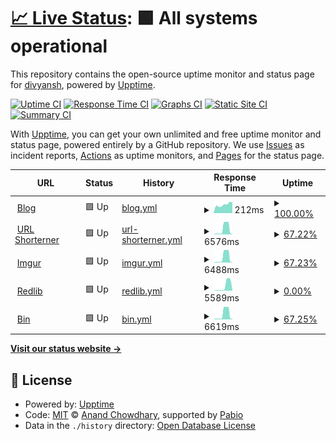 # [📈 Live Status](https://status.dpi0.cloud): <!--live status--> **🟩 All systems operational**

This repository contains the open-source uptime monitor and status page for [divyansh](dpi0.cloud), powered by [Upptime](https://github.com/upptime/upptime).

[![Uptime CI](https://github.com/dpi0/status/workflows/Uptime%20CI/badge.svg)](https://github.com/dpi0/status/actions?query=workflow%3A%22Uptime+CI%22)
[![Response Time CI](https://github.com/dpi0/status/workflows/Response%20Time%20CI/badge.svg)](https://github.com/dpi0/status/actions?query=workflow%3A%22Response+Time+CI%22)
[![Graphs CI](https://github.com/dpi0/status/workflows/Graphs%20CI/badge.svg)](https://github.com/dpi0/status/actions?query=workflow%3A%22Graphs+CI%22)
[![Static Site CI](https://github.com/dpi0/status/workflows/Static%20Site%20CI/badge.svg)](https://github.com/dpi0/status/actions?query=workflow%3A%22Static+Site+CI%22)
[![Summary CI](https://github.com/dpi0/status/workflows/Summary%20CI/badge.svg)](https://github.com/dpi0/status/actions?query=workflow%3A%22Summary+CI%22)

With [Upptime](https://upptime.js.org), you can get your own unlimited and free uptime monitor and status page, powered entirely by a GitHub repository. We use [Issues](https://github.com/dpi0/status/issues) as incident reports, [Actions](https://github.com/dpi0/status/actions) as uptime monitors, and [Pages](https://status.dpi0.cloud) for the status page.

<!--start: status pages-->
<!-- This summary is generated by Upptime (https://github.com/upptime/upptime) -->
<!-- Do not edit this manually, your changes will be overwritten -->
<!-- prettier-ignore -->
| URL | Status | History | Response Time | Uptime |
| --- | ------ | ------- | ------------- | ------ |
| <img alt="" src="https://icons.duckduckgo.com/ip3/dpi0.cloud.ico" height="13"> [Blog](https://dpi0.cloud) | 🟩 Up | [blog.yml](https://github.com/dpi0/status/commits/HEAD/history/blog.yml) | <details><summary><img alt="Response time graph" src="./graphs/blog/response-time-week.png" height="20"> 212ms</summary><br><a href="https://status.dpi0.cloud/history/blog"><img alt="Response time 193" src="https://img.shields.io/endpoint?url=https%3A%2F%2Fraw.githubusercontent.com%2Fdpi0%2Fstatus%2FHEAD%2Fapi%2Fblog%2Fresponse-time.json"></a><br><a href="https://status.dpi0.cloud/history/blog"><img alt="24-hour response time 273" src="https://img.shields.io/endpoint?url=https%3A%2F%2Fraw.githubusercontent.com%2Fdpi0%2Fstatus%2FHEAD%2Fapi%2Fblog%2Fresponse-time-day.json"></a><br><a href="https://status.dpi0.cloud/history/blog"><img alt="7-day response time 212" src="https://img.shields.io/endpoint?url=https%3A%2F%2Fraw.githubusercontent.com%2Fdpi0%2Fstatus%2FHEAD%2Fapi%2Fblog%2Fresponse-time-week.json"></a><br><a href="https://status.dpi0.cloud/history/blog"><img alt="30-day response time 193" src="https://img.shields.io/endpoint?url=https%3A%2F%2Fraw.githubusercontent.com%2Fdpi0%2Fstatus%2FHEAD%2Fapi%2Fblog%2Fresponse-time-month.json"></a><br><a href="https://status.dpi0.cloud/history/blog"><img alt="1-year response time 193" src="https://img.shields.io/endpoint?url=https%3A%2F%2Fraw.githubusercontent.com%2Fdpi0%2Fstatus%2FHEAD%2Fapi%2Fblog%2Fresponse-time-year.json"></a></details> | <details><summary><a href="https://status.dpi0.cloud/history/blog">100.00%</a></summary><a href="https://status.dpi0.cloud/history/blog"><img alt="All-time uptime 100.00%" src="https://img.shields.io/endpoint?url=https%3A%2F%2Fraw.githubusercontent.com%2Fdpi0%2Fstatus%2FHEAD%2Fapi%2Fblog%2Fuptime.json"></a><br><a href="https://status.dpi0.cloud/history/blog"><img alt="24-hour uptime 100.00%" src="https://img.shields.io/endpoint?url=https%3A%2F%2Fraw.githubusercontent.com%2Fdpi0%2Fstatus%2FHEAD%2Fapi%2Fblog%2Fuptime-day.json"></a><br><a href="https://status.dpi0.cloud/history/blog"><img alt="7-day uptime 100.00%" src="https://img.shields.io/endpoint?url=https%3A%2F%2Fraw.githubusercontent.com%2Fdpi0%2Fstatus%2FHEAD%2Fapi%2Fblog%2Fuptime-week.json"></a><br><a href="https://status.dpi0.cloud/history/blog"><img alt="30-day uptime 100.00%" src="https://img.shields.io/endpoint?url=https%3A%2F%2Fraw.githubusercontent.com%2Fdpi0%2Fstatus%2FHEAD%2Fapi%2Fblog%2Fuptime-month.json"></a><br><a href="https://status.dpi0.cloud/history/blog"><img alt="1-year uptime 100.00%" src="https://img.shields.io/endpoint?url=https%3A%2F%2Fraw.githubusercontent.com%2Fdpi0%2Fstatus%2FHEAD%2Fapi%2Fblog%2Fuptime-year.json"></a></details>
| <img alt="" src="https://icons.duckduckgo.com/ip3/k.dpi0.cloud.ico" height="13"> [URL Shorterner](https://k.dpi0.cloud) | 🟩 Up | [url-shorterner.yml](https://github.com/dpi0/status/commits/HEAD/history/url-shorterner.yml) | <details><summary><img alt="Response time graph" src="./graphs/url-shorterner/response-time-week.png" height="20"> 6576ms</summary><br><a href="https://status.dpi0.cloud/history/url-shorterner"><img alt="Response time 2797" src="https://img.shields.io/endpoint?url=https%3A%2F%2Fraw.githubusercontent.com%2Fdpi0%2Fstatus%2FHEAD%2Fapi%2Furl-shorterner%2Fresponse-time.json"></a><br><a href="https://status.dpi0.cloud/history/url-shorterner"><img alt="24-hour response time 1015" src="https://img.shields.io/endpoint?url=https%3A%2F%2Fraw.githubusercontent.com%2Fdpi0%2Fstatus%2FHEAD%2Fapi%2Furl-shorterner%2Fresponse-time-day.json"></a><br><a href="https://status.dpi0.cloud/history/url-shorterner"><img alt="7-day response time 6576" src="https://img.shields.io/endpoint?url=https%3A%2F%2Fraw.githubusercontent.com%2Fdpi0%2Fstatus%2FHEAD%2Fapi%2Furl-shorterner%2Fresponse-time-week.json"></a><br><a href="https://status.dpi0.cloud/history/url-shorterner"><img alt="30-day response time 2797" src="https://img.shields.io/endpoint?url=https%3A%2F%2Fraw.githubusercontent.com%2Fdpi0%2Fstatus%2FHEAD%2Fapi%2Furl-shorterner%2Fresponse-time-month.json"></a><br><a href="https://status.dpi0.cloud/history/url-shorterner"><img alt="1-year response time 2797" src="https://img.shields.io/endpoint?url=https%3A%2F%2Fraw.githubusercontent.com%2Fdpi0%2Fstatus%2FHEAD%2Fapi%2Furl-shorterner%2Fresponse-time-year.json"></a></details> | <details><summary><a href="https://status.dpi0.cloud/history/url-shorterner">67.22%</a></summary><a href="https://status.dpi0.cloud/history/url-shorterner"><img alt="All-time uptime 88.93%" src="https://img.shields.io/endpoint?url=https%3A%2F%2Fraw.githubusercontent.com%2Fdpi0%2Fstatus%2FHEAD%2Fapi%2Furl-shorterner%2Fuptime.json"></a><br><a href="https://status.dpi0.cloud/history/url-shorterner"><img alt="24-hour uptime 98.41%" src="https://img.shields.io/endpoint?url=https%3A%2F%2Fraw.githubusercontent.com%2Fdpi0%2Fstatus%2FHEAD%2Fapi%2Furl-shorterner%2Fuptime-day.json"></a><br><a href="https://status.dpi0.cloud/history/url-shorterner"><img alt="7-day uptime 67.22%" src="https://img.shields.io/endpoint?url=https%3A%2F%2Fraw.githubusercontent.com%2Fdpi0%2Fstatus%2FHEAD%2Fapi%2Furl-shorterner%2Fuptime-week.json"></a><br><a href="https://status.dpi0.cloud/history/url-shorterner"><img alt="30-day uptime 88.93%" src="https://img.shields.io/endpoint?url=https%3A%2F%2Fraw.githubusercontent.com%2Fdpi0%2Fstatus%2FHEAD%2Fapi%2Furl-shorterner%2Fuptime-month.json"></a><br><a href="https://status.dpi0.cloud/history/url-shorterner"><img alt="1-year uptime 88.93%" src="https://img.shields.io/endpoint?url=https%3A%2F%2Fraw.githubusercontent.com%2Fdpi0%2Fstatus%2FHEAD%2Fapi%2Furl-shorterner%2Fuptime-year.json"></a></details>
| <img alt="" src="https://icons.duckduckgo.com/ip3/img.dpi0.cloud.ico" height="13"> [Imgur](https://img.dpi0.cloud) | 🟩 Up | [imgur.yml](https://github.com/dpi0/status/commits/HEAD/history/imgur.yml) | <details><summary><img alt="Response time graph" src="./graphs/imgur/response-time-week.png" height="20"> 6488ms</summary><br><a href="https://status.dpi0.cloud/history/imgur"><img alt="Response time 2491" src="https://img.shields.io/endpoint?url=https%3A%2F%2Fraw.githubusercontent.com%2Fdpi0%2Fstatus%2FHEAD%2Fapi%2Fimgur%2Fresponse-time.json"></a><br><a href="https://status.dpi0.cloud/history/imgur"><img alt="24-hour response time 812" src="https://img.shields.io/endpoint?url=https%3A%2F%2Fraw.githubusercontent.com%2Fdpi0%2Fstatus%2FHEAD%2Fapi%2Fimgur%2Fresponse-time-day.json"></a><br><a href="https://status.dpi0.cloud/history/imgur"><img alt="7-day response time 6488" src="https://img.shields.io/endpoint?url=https%3A%2F%2Fraw.githubusercontent.com%2Fdpi0%2Fstatus%2FHEAD%2Fapi%2Fimgur%2Fresponse-time-week.json"></a><br><a href="https://status.dpi0.cloud/history/imgur"><img alt="30-day response time 2491" src="https://img.shields.io/endpoint?url=https%3A%2F%2Fraw.githubusercontent.com%2Fdpi0%2Fstatus%2FHEAD%2Fapi%2Fimgur%2Fresponse-time-month.json"></a><br><a href="https://status.dpi0.cloud/history/imgur"><img alt="1-year response time 2491" src="https://img.shields.io/endpoint?url=https%3A%2F%2Fraw.githubusercontent.com%2Fdpi0%2Fstatus%2FHEAD%2Fapi%2Fimgur%2Fresponse-time-year.json"></a></details> | <details><summary><a href="https://status.dpi0.cloud/history/imgur">67.23%</a></summary><a href="https://status.dpi0.cloud/history/imgur"><img alt="All-time uptime 77.45%" src="https://img.shields.io/endpoint?url=https%3A%2F%2Fraw.githubusercontent.com%2Fdpi0%2Fstatus%2FHEAD%2Fapi%2Fimgur%2Fuptime.json"></a><br><a href="https://status.dpi0.cloud/history/imgur"><img alt="24-hour uptime 98.40%" src="https://img.shields.io/endpoint?url=https%3A%2F%2Fraw.githubusercontent.com%2Fdpi0%2Fstatus%2FHEAD%2Fapi%2Fimgur%2Fuptime-day.json"></a><br><a href="https://status.dpi0.cloud/history/imgur"><img alt="7-day uptime 67.23%" src="https://img.shields.io/endpoint?url=https%3A%2F%2Fraw.githubusercontent.com%2Fdpi0%2Fstatus%2FHEAD%2Fapi%2Fimgur%2Fuptime-week.json"></a><br><a href="https://status.dpi0.cloud/history/imgur"><img alt="30-day uptime 77.45%" src="https://img.shields.io/endpoint?url=https%3A%2F%2Fraw.githubusercontent.com%2Fdpi0%2Fstatus%2FHEAD%2Fapi%2Fimgur%2Fuptime-month.json"></a><br><a href="https://status.dpi0.cloud/history/imgur"><img alt="1-year uptime 77.45%" src="https://img.shields.io/endpoint?url=https%3A%2F%2Fraw.githubusercontent.com%2Fdpi0%2Fstatus%2FHEAD%2Fapi%2Fimgur%2Fuptime-year.json"></a></details>
| <img alt="" src="https://icons.duckduckgo.com/ip3/r.dpi0.cloud.ico" height="13"> [Redlib](https://r.dpi0.cloud) | 🟩 Up | [redlib.yml](https://github.com/dpi0/status/commits/HEAD/history/redlib.yml) | <details><summary><img alt="Response time graph" src="./graphs/redlib/response-time-week.png" height="20"> 5589ms</summary><br><a href="https://status.dpi0.cloud/history/redlib"><img alt="Response time 2520" src="https://img.shields.io/endpoint?url=https%3A%2F%2Fraw.githubusercontent.com%2Fdpi0%2Fstatus%2FHEAD%2Fapi%2Fredlib%2Fresponse-time.json"></a><br><a href="https://status.dpi0.cloud/history/redlib"><img alt="24-hour response time 1338" src="https://img.shields.io/endpoint?url=https%3A%2F%2Fraw.githubusercontent.com%2Fdpi0%2Fstatus%2FHEAD%2Fapi%2Fredlib%2Fresponse-time-day.json"></a><br><a href="https://status.dpi0.cloud/history/redlib"><img alt="7-day response time 5589" src="https://img.shields.io/endpoint?url=https%3A%2F%2Fraw.githubusercontent.com%2Fdpi0%2Fstatus%2FHEAD%2Fapi%2Fredlib%2Fresponse-time-week.json"></a><br><a href="https://status.dpi0.cloud/history/redlib"><img alt="30-day response time 2520" src="https://img.shields.io/endpoint?url=https%3A%2F%2Fraw.githubusercontent.com%2Fdpi0%2Fstatus%2FHEAD%2Fapi%2Fredlib%2Fresponse-time-month.json"></a><br><a href="https://status.dpi0.cloud/history/redlib"><img alt="1-year response time 2520" src="https://img.shields.io/endpoint?url=https%3A%2F%2Fraw.githubusercontent.com%2Fdpi0%2Fstatus%2FHEAD%2Fapi%2Fredlib%2Fresponse-time-year.json"></a></details> | <details><summary><a href="https://status.dpi0.cloud/history/redlib">0.00%</a></summary><a href="https://status.dpi0.cloud/history/redlib"><img alt="All-time uptime 24.32%" src="https://img.shields.io/endpoint?url=https%3A%2F%2Fraw.githubusercontent.com%2Fdpi0%2Fstatus%2FHEAD%2Fapi%2Fredlib%2Fuptime.json"></a><br><a href="https://status.dpi0.cloud/history/redlib"><img alt="24-hour uptime 0.00%" src="https://img.shields.io/endpoint?url=https%3A%2F%2Fraw.githubusercontent.com%2Fdpi0%2Fstatus%2FHEAD%2Fapi%2Fredlib%2Fuptime-day.json"></a><br><a href="https://status.dpi0.cloud/history/redlib"><img alt="7-day uptime 0.00%" src="https://img.shields.io/endpoint?url=https%3A%2F%2Fraw.githubusercontent.com%2Fdpi0%2Fstatus%2FHEAD%2Fapi%2Fredlib%2Fuptime-week.json"></a><br><a href="https://status.dpi0.cloud/history/redlib"><img alt="30-day uptime 24.32%" src="https://img.shields.io/endpoint?url=https%3A%2F%2Fraw.githubusercontent.com%2Fdpi0%2Fstatus%2FHEAD%2Fapi%2Fredlib%2Fuptime-month.json"></a><br><a href="https://status.dpi0.cloud/history/redlib"><img alt="1-year uptime 24.32%" src="https://img.shields.io/endpoint?url=https%3A%2F%2Fraw.githubusercontent.com%2Fdpi0%2Fstatus%2FHEAD%2Fapi%2Fredlib%2Fuptime-year.json"></a></details>
| <img alt="" src="https://icons.duckduckgo.com/ip3/bin.dpi0.cloud.ico" height="13"> [Bin](https://bin.dpi0.cloud) | 🟩 Up | [bin.yml](https://github.com/dpi0/status/commits/HEAD/history/bin.yml) | <details><summary><img alt="Response time graph" src="./graphs/bin/response-time-week.png" height="20"> 6619ms</summary><br><a href="https://status.dpi0.cloud/history/bin"><img alt="Response time 2530" src="https://img.shields.io/endpoint?url=https%3A%2F%2Fraw.githubusercontent.com%2Fdpi0%2Fstatus%2FHEAD%2Fapi%2Fbin%2Fresponse-time.json"></a><br><a href="https://status.dpi0.cloud/history/bin"><img alt="24-hour response time 995" src="https://img.shields.io/endpoint?url=https%3A%2F%2Fraw.githubusercontent.com%2Fdpi0%2Fstatus%2FHEAD%2Fapi%2Fbin%2Fresponse-time-day.json"></a><br><a href="https://status.dpi0.cloud/history/bin"><img alt="7-day response time 6619" src="https://img.shields.io/endpoint?url=https%3A%2F%2Fraw.githubusercontent.com%2Fdpi0%2Fstatus%2FHEAD%2Fapi%2Fbin%2Fresponse-time-week.json"></a><br><a href="https://status.dpi0.cloud/history/bin"><img alt="30-day response time 2530" src="https://img.shields.io/endpoint?url=https%3A%2F%2Fraw.githubusercontent.com%2Fdpi0%2Fstatus%2FHEAD%2Fapi%2Fbin%2Fresponse-time-month.json"></a><br><a href="https://status.dpi0.cloud/history/bin"><img alt="1-year response time 2530" src="https://img.shields.io/endpoint?url=https%3A%2F%2Fraw.githubusercontent.com%2Fdpi0%2Fstatus%2FHEAD%2Fapi%2Fbin%2Fresponse-time-year.json"></a></details> | <details><summary><a href="https://status.dpi0.cloud/history/bin">67.25%</a></summary><a href="https://status.dpi0.cloud/history/bin"><img alt="All-time uptime 84.39%" src="https://img.shields.io/endpoint?url=https%3A%2F%2Fraw.githubusercontent.com%2Fdpi0%2Fstatus%2FHEAD%2Fapi%2Fbin%2Fuptime.json"></a><br><a href="https://status.dpi0.cloud/history/bin"><img alt="24-hour uptime 98.40%" src="https://img.shields.io/endpoint?url=https%3A%2F%2Fraw.githubusercontent.com%2Fdpi0%2Fstatus%2FHEAD%2Fapi%2Fbin%2Fuptime-day.json"></a><br><a href="https://status.dpi0.cloud/history/bin"><img alt="7-day uptime 67.25%" src="https://img.shields.io/endpoint?url=https%3A%2F%2Fraw.githubusercontent.com%2Fdpi0%2Fstatus%2FHEAD%2Fapi%2Fbin%2Fuptime-week.json"></a><br><a href="https://status.dpi0.cloud/history/bin"><img alt="30-day uptime 84.39%" src="https://img.shields.io/endpoint?url=https%3A%2F%2Fraw.githubusercontent.com%2Fdpi0%2Fstatus%2FHEAD%2Fapi%2Fbin%2Fuptime-month.json"></a><br><a href="https://status.dpi0.cloud/history/bin"><img alt="1-year uptime 84.39%" src="https://img.shields.io/endpoint?url=https%3A%2F%2Fraw.githubusercontent.com%2Fdpi0%2Fstatus%2FHEAD%2Fapi%2Fbin%2Fuptime-year.json"></a></details>

<!--end: status pages-->

[**Visit our status website →**](https://status.dpi0.cloud)

## 📄 License

- Powered by: [Upptime](https://github.com/upptime/upptime)
- Code: [MIT](./LICENSE) © [Anand Chowdhary](https://anandchowdhary.com), supported by [Pabio](https://pabio.com)
- Data in the `./history` directory: [Open Database License](https://opendatacommons.org/licenses/odbl/1-0/)
